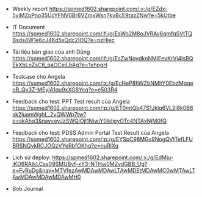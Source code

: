 - Weekly report
  https://spmed1602.sharepoint.com/:x:/g/EZdx-5yjMZpPno35UcYFNV0Br6VZmxWsn7kvBcE9tazZNw?e=5kUtbe

- IT Document
  https://spmed1602.sharepoint.com/:f:/g/EsWo2M8oJVRAv6qmfqSVtTQBsds4W1e6cJ4Kd5xQdc2IOQ?e=pzHjec

- Tài liệu bàn giao của anh Dũng
  https://spmed1602.sharepoint.com/:f:/g/EsZwNqydknNMlEevKrVj4IsBQEkXbLnZsC6_qaOCeiLbAg?e=1ehpgH

- Testcase cho Angela
  https://spmed1602.sharepoint.com/:x:/g/EcHeP8hWZbNMhY0EbdMqqeoB_Qv3Z-MEyjA1qu9xXG8Ycg?e=e503R4

- Feedback cho test: PPT Test result của Angela
  https://spmed1602.sharepoint.com/:p:/g/ET0mtQb47S1Jklq6VL2l8k0B6sk2luamWghL_2vQWWp7tw?e=skAhq3&nav=eyJzSWQiOjI1NiwiY0lkIjoyOTc4NTAxNjM0fQ

- Feedback cho test: PDSS Admin Portal Test Result của Angela
  https://spmed1602.sharepoint.com/:p:/g/EYSpC98MGs9NogQVtTefLFUBRSNQykRCJOQzVYeRbfOKhg?e=nuRlXg

- Lịch sử deploy: https://spmed1602.sharepoint.com/:x:/g/EdMju-jKD6RAtkLCss09SMUBvf-xY3-NTHw0MZvdGBB_Ug?e=FvRuDg&nav=MTVfezAwMDAwMDAwLTAwMDEtMDAwMC0wMTAwLTAwMDAwMDAwMDAwMH0

- Bob Journal
